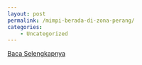 ```yaml
---
layout: post
permalink: /mimpi-berada-di-zona-perang/
categories:
    - Uncategorized
---
```


[Baca Selengkapnya](/01)